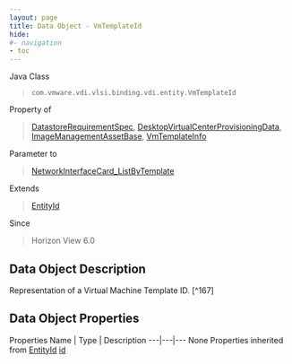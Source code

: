 ```yaml
---
layout: page
title: Data Object - VmTemplateId
hide:
#- navigation
- toc
---
```








Java Class
> `com.vmware.vdi.vlsi.binding.vdi.entity.VmTemplateId`

Property of
> [DatastoreRequirementSpec](vdi.utils.virtualcenter.Datastore.DatastoreRequirementSpec.md#field_detail), [DesktopVirtualCenterProvisioningData](vdi.resources.Desktop.VirtualCenterProvisioningData.md#field_detail), [ImageManagementAssetBase](vdi.utils.imagemanagement.ImageManagementAsset.ImageManagementAssetBase.md#field_detail), [VmTemplateInfo](vdi.utils.virtualcenter.VmTemplate.VmTemplateInfo.md#field_detail)

Parameter to
> [NetworkInterfaceCard_ListByTemplate](vdi.utils.virtualcenter.NetworkInterfaceCard.md#listByTemplate)

Extends
> [EntityId](vdi.EntityId.md)

Since
> Horizon View 6.0


## Data Object Description

Representation of a Virtual Machine Template ID.
 [^167]



## Data Object Properties
Properties
Name |  Type |  Description
---|---|---
None
Properties inherited from [EntityId](vdi.EntityId.md)
[id](vdi.EntityId.md#id)


 
